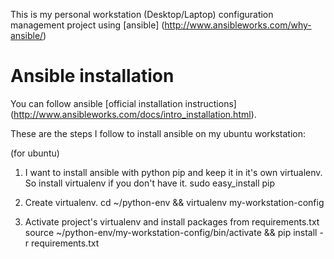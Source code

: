 This is my personal workstation (Desktop/Laptop) configuration management project using [ansible] (http://www.ansibleworks.com/why-ansible/)

# Ansible installation

You can follow ansible [official installation instructions] (http://www.ansibleworks.com/docs/intro_installation.html).

These are the steps I follow to install ansible on my ubuntu workstation:

(for ubuntu)

1. I want to install ansible with python pip and keep it in it's own virtualenv. So install virtualenv if you don't have it.
	sudo easy_install pip

2. Create virtualenv.
	cd ~/python-env && virtualenv my-workstation-config

3. Activate project's virtualenv and install packages from requirements.txt
	source ~/python-env/my-workstation-config/bin/activate && pip install -r requirements.txt


